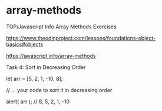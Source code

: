# array-methods
TOP/Javascript Info Array Methods Exercises 

https://www.theodinproject.com/lessons/foundations-object-basics#objects

https://javascript.info/array-methods


Task 4: Sort in Decreasing Order

let arr = [5, 2, 1, -10, 8];

// ... your code to sort it in decreasing order

alert( arr ); // 8, 5, 2, 1, -10
